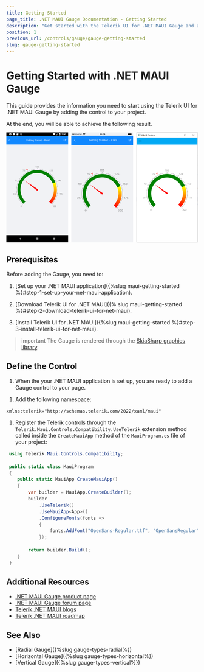 ```yaml
---
title: Getting Started
page_title: .NET MAUI Gauge Documentation - Getting Started
description: "Get started with the Telerik UI for .NET MAUI Gauge and add the control to your .NET MAUI project."
position: 1
previous_url: /controls/gauge/gauge-getting-started
slug: gauge-getting-started
---
```


# Getting Started with .NET MAUI Gauge

This guide provides the information you need to start using the Telerik UI for .NET MAUI Gauge by adding the control to your project.

At the end, you will be able to achieve the following result.

![Gauge Getting Started](images/gauge-gettingstarted.png)

## Prerequisites

Before adding the Gauge, you need to:

1. [Set up your .NET MAUI application]({%slug maui-getting-started %}#step-1-set-up-your-net-maui-application).

1. [Download Telerik UI for .NET MAUI]({% slug maui-getting-started %}#step-2-download-telerik-ui-for-net-maui).

1. [Install Telerik UI for .NET MAUI]({%slug maui-getting-started %}#step-3-install-telerik-ui-for-net-maui).

>important The Gauge is rendered through the [SkiaSharp graphics library](https://skia.org/).

## Define the Control

1. When the your .NET MAUI application is set up, you are ready to add a Gauge control to your page.

 <snippet id='gauge-getting-started-xaml'/>

1. Add the following namespace:

 ```XAML
xmlns:telerik="http://schemas.telerik.com/2022/xaml/maui"
 ```

1. Register the Telerik controls through the `Telerik.Maui.Controls.Compatibility.UseTelerik` extension method called inside the `CreateMauiApp` method of the `MauiProgram.cs` file of your project:

```C#
 using Telerik.Maui.Controls.Compatibility;

 public static class MauiProgram
 {
	public static MauiApp CreateMauiApp()
	{
		var builder = MauiApp.CreateBuilder();
		builder
			.UseTelerik()
			.UseMauiApp<App>()
			.ConfigureFonts(fonts =>
			{
				fonts.AddFont("OpenSans-Regular.ttf", "OpenSansRegular");
			});

		return builder.Build();
	}
 }           
```

## Additional Resources

- [.NET MAUI Gauge product page](https://www.telerik.com/maui-ui/gauge)
- [.NET MAUI Gauge forum page](https://www.telerik.com/forums/maui?tagId=1781)
- [Telerik .NET MAUI blogs](https://www.telerik.com/blogs/mobile-net-maui)
- [Telerik .NET MAUI roadmap](https://www.telerik.com/support/whats-new/maui-ui/roadmap)

## See Also

- [Radial Gauge]({%slug gauge-types-radial%})
- [Horizontal Gauge]({%slug gauge-types-horizontal%})
- [Vertical Gauge]({%slug gauge-types-vertical%})
